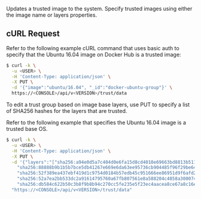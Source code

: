 Updates a trusted image to the system.
Specify trusted images using either the image name or layers properties.

## cURL Request

Refer to the following example cURL command that uses basic auth to specify that the Ubuntu 16.04 image on Docker Hub is a trusted image:

```bash
$ curl -k \
  -u <USER> \
  -H 'Content-Type: application/json' \
  -X PUT \
  -d '{"image":"ubuntu/16.04", "_id":"docker-ubuntu-group"}' \
  https://<CONSOLE>/api/v<VERSION>/trust/data
```

To edit a trust group based on image base layers, use PUT to specify a list of SHA256 hashes for the layers that are trusted.

Refer to the following example that specifies the Ubuntu 16.04 image is a trusted base OS.

```bash
$ curl -k \
  -u <USER> \
  -H 'Content-Type: application/json' \
  -X PUT \
  -d '{"layers":"["sha256:a94e0d5a7c404d0e6fa15d8cd4010e69663bd8813b5117fbad71365a73656df9",
    "sha256:88888b9b1b5b7bce5db41267e669e6da63ee95736cb904485f96f29be648bfda",
    "sha256:52f389ea437ebf419d1c9754d0184b57edb45c951666ee86951d9f6afd26035e",
    "sha256:52a7ea2bb533dc2a91614795760a67fb807561e8a588204c4858a300074c082b",
    "sha256:db584c622b50c3b8f9b8b94c270cc5fe235e5f23ec4aacea8ce67a8c16e0fbad"]", "_id":"docker-ubuntu-group"}' \
  "https://<CONSOLE>/api/v<VERSION>/trust/data"
```

